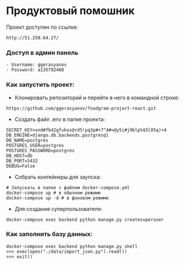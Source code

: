 # Продуктовый помошник
Проект доступен по ссылке:
```
http://51.250.64.27/
```
### Доступ в админ панель
```
- Username: ggerasyanov
- Password: a135792468
```
### Как запустить проект:

- Клонировать репозиторий и перейти в него в командной строке:

```
https://github.com/ggerasyanov/foodgram-project-react.git
```

- Создать файл .env в папке проекта:
```
SECRET_KEY=xnd#fb42gfukos@rd5!pq3p#+7^4#=@y5i#j9blp%$5l85q)+4
DB_ENGINE=django.db.backends.postgresql
DB_NAME=postgres
POSTGRES_USER=postgres
POSTGRES_PASSWORD=postgres
DB_HOST=db
DB_PORT=5432
DEBUG=False
```

- Собрать контейнеры для заупска:

```
# Запускать в папке с файлом docker-compose.yml
docker-compose up # в обычном режиме
docker-compose up -d # в фоновом режиме
```

- Для создания суперпользователя:
```
docker-compose exec backend python manage.py createsuperuser
```

### Как заполнить базу данных:
```
docker-compose exec backend python manage.py shell
>>> exec(open("./data/import_json.py").read())
>>> exit()
```